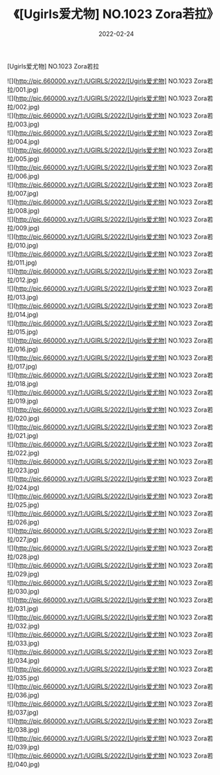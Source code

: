 ﻿---
layout: post
title:  《[Ugirls爱尤物] NO.1023 Zora若拉》
date:   2022-02-24
img: http://pic.660000.xyz/1:/UGIRLS/2022/[Ugirls爱尤物] NO.1023 Zora若拉/000.jpg
categories: [美女, 清纯, 唯美]
---

[Ugirls爱尤物] NO.1023 Zora若拉

 ![](http://pic.660000.xyz/1:/UGIRLS/2022/[Ugirls爱尤物] NO.1023 Zora若拉/001.jpg) <br>![](http://pic.660000.xyz/1:/UGIRLS/2022/[Ugirls爱尤物] NO.1023 Zora若拉/002.jpg) <br>![](http://pic.660000.xyz/1:/UGIRLS/2022/[Ugirls爱尤物] NO.1023 Zora若拉/003.jpg) <br>![](http://pic.660000.xyz/1:/UGIRLS/2022/[Ugirls爱尤物] NO.1023 Zora若拉/004.jpg) <br>![](http://pic.660000.xyz/1:/UGIRLS/2022/[Ugirls爱尤物] NO.1023 Zora若拉/005.jpg) <br>![](http://pic.660000.xyz/1:/UGIRLS/2022/[Ugirls爱尤物] NO.1023 Zora若拉/006.jpg) <br>![](http://pic.660000.xyz/1:/UGIRLS/2022/[Ugirls爱尤物] NO.1023 Zora若拉/007.jpg) <br>![](http://pic.660000.xyz/1:/UGIRLS/2022/[Ugirls爱尤物] NO.1023 Zora若拉/008.jpg) <br>![](http://pic.660000.xyz/1:/UGIRLS/2022/[Ugirls爱尤物] NO.1023 Zora若拉/009.jpg) <br>![](http://pic.660000.xyz/1:/UGIRLS/2022/[Ugirls爱尤物] NO.1023 Zora若拉/010.jpg) <br>![](http://pic.660000.xyz/1:/UGIRLS/2022/[Ugirls爱尤物] NO.1023 Zora若拉/011.jpg) <br>![](http://pic.660000.xyz/1:/UGIRLS/2022/[Ugirls爱尤物] NO.1023 Zora若拉/012.jpg) <br>![](http://pic.660000.xyz/1:/UGIRLS/2022/[Ugirls爱尤物] NO.1023 Zora若拉/013.jpg) <br>![](http://pic.660000.xyz/1:/UGIRLS/2022/[Ugirls爱尤物] NO.1023 Zora若拉/014.jpg) <br>![](http://pic.660000.xyz/1:/UGIRLS/2022/[Ugirls爱尤物] NO.1023 Zora若拉/015.jpg) <br>![](http://pic.660000.xyz/1:/UGIRLS/2022/[Ugirls爱尤物] NO.1023 Zora若拉/016.jpg) <br>![](http://pic.660000.xyz/1:/UGIRLS/2022/[Ugirls爱尤物] NO.1023 Zora若拉/017.jpg) <br>![](http://pic.660000.xyz/1:/UGIRLS/2022/[Ugirls爱尤物] NO.1023 Zora若拉/018.jpg) <br>![](http://pic.660000.xyz/1:/UGIRLS/2022/[Ugirls爱尤物] NO.1023 Zora若拉/019.jpg) <br>![](http://pic.660000.xyz/1:/UGIRLS/2022/[Ugirls爱尤物] NO.1023 Zora若拉/020.jpg) <br>![](http://pic.660000.xyz/1:/UGIRLS/2022/[Ugirls爱尤物] NO.1023 Zora若拉/021.jpg) <br>![](http://pic.660000.xyz/1:/UGIRLS/2022/[Ugirls爱尤物] NO.1023 Zora若拉/022.jpg) <br>![](http://pic.660000.xyz/1:/UGIRLS/2022/[Ugirls爱尤物] NO.1023 Zora若拉/023.jpg) <br>![](http://pic.660000.xyz/1:/UGIRLS/2022/[Ugirls爱尤物] NO.1023 Zora若拉/024.jpg) <br>![](http://pic.660000.xyz/1:/UGIRLS/2022/[Ugirls爱尤物] NO.1023 Zora若拉/025.jpg) <br>![](http://pic.660000.xyz/1:/UGIRLS/2022/[Ugirls爱尤物] NO.1023 Zora若拉/026.jpg) <br>![](http://pic.660000.xyz/1:/UGIRLS/2022/[Ugirls爱尤物] NO.1023 Zora若拉/027.jpg) <br>![](http://pic.660000.xyz/1:/UGIRLS/2022/[Ugirls爱尤物] NO.1023 Zora若拉/028.jpg) <br>![](http://pic.660000.xyz/1:/UGIRLS/2022/[Ugirls爱尤物] NO.1023 Zora若拉/029.jpg) <br>![](http://pic.660000.xyz/1:/UGIRLS/2022/[Ugirls爱尤物] NO.1023 Zora若拉/030.jpg) <br>![](http://pic.660000.xyz/1:/UGIRLS/2022/[Ugirls爱尤物] NO.1023 Zora若拉/031.jpg) <br>![](http://pic.660000.xyz/1:/UGIRLS/2022/[Ugirls爱尤物] NO.1023 Zora若拉/032.jpg) <br>![](http://pic.660000.xyz/1:/UGIRLS/2022/[Ugirls爱尤物] NO.1023 Zora若拉/033.jpg) <br>![](http://pic.660000.xyz/1:/UGIRLS/2022/[Ugirls爱尤物] NO.1023 Zora若拉/034.jpg) <br>![](http://pic.660000.xyz/1:/UGIRLS/2022/[Ugirls爱尤物] NO.1023 Zora若拉/035.jpg) <br>![](http://pic.660000.xyz/1:/UGIRLS/2022/[Ugirls爱尤物] NO.1023 Zora若拉/036.jpg) <br>![](http://pic.660000.xyz/1:/UGIRLS/2022/[Ugirls爱尤物] NO.1023 Zora若拉/037.jpg) <br>![](http://pic.660000.xyz/1:/UGIRLS/2022/[Ugirls爱尤物] NO.1023 Zora若拉/038.jpg) <br>![](http://pic.660000.xyz/1:/UGIRLS/2022/[Ugirls爱尤物] NO.1023 Zora若拉/039.jpg) <br>![](http://pic.660000.xyz/1:/UGIRLS/2022/[Ugirls爱尤物] NO.1023 Zora若拉/040.jpg) <br>